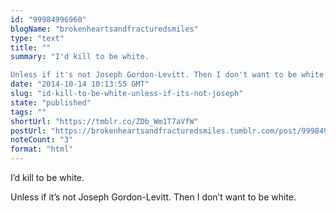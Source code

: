 ```yaml
---
id: "99984996960"
blogName: "brokenheartsandfracturedsmiles"
type: "text"
title: ""
summary: "I'd kill to be white. 

Unless if it's not Joseph Gordon-Levitt. Then I don't want to be white. "
date: "2014-10-14 10:13:55 GMT"
slug: "id-kill-to-be-white-unless-if-its-not-joseph"
state: "published"
tags: ""
shortUrl: "https://tmblr.co/ZDb_Wm1T7aVfW"
postUrl: "https://brokenheartsandfracturedsmiles.tumblr.com/post/99984996960/id-kill-to-be-white-unless-if-its-not-joseph"
noteCount: "3"
format: "html"
---
```


I’d kill to be white. 

Unless if it’s not Joseph Gordon-Levitt. Then I don’t want to be white.
